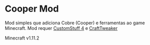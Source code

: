 # Cooper Mod

Mod simples que adiciona Cobre (Cooper) e ferramentas ao game Minecraft.
Mod requer [CustomStuff 4](https://github.com/cubex2/customstuff4) e [CraftTweaker](https://github.com/jaredlll08/CraftTweaker)

Minecraft v1.11.2